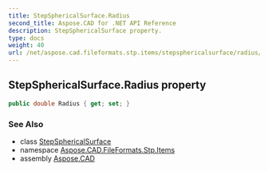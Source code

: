 ```yaml
---
title: StepSphericalSurface.Radius
second_title: Aspose.CAD for .NET API Reference
description: StepSphericalSurface property. 
type: docs
weight: 40
url: /net/aspose.cad.fileformats.stp.items/stepsphericalsurface/radius/
---
```

## StepSphericalSurface.Radius property

```csharp
public double Radius { get; set; }
```

### See Also

* class [StepSphericalSurface](../)
* namespace [Aspose.CAD.FileFormats.Stp.Items](../../stepsphericalsurface/)
* assembly [Aspose.CAD](../../../)


